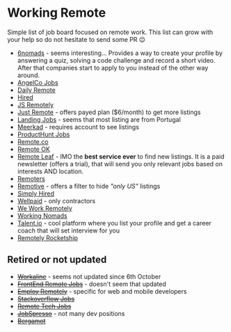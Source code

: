 # Working Remote
Simple list of job board focused on remote work. This list can grow with your help so do not hesitate to send some PR 😉

* [6nomads](https://6nomads.com/) - seems interesting... Provides a way to create your profile by answering a quiz, solving a code challenge and record a short video. After that companies start to apply to you instead of the other way around.
* [AngelCo Jobs](https://angel.co/jobs)
* [Daily Remote](https://dailyremote.com/remote-software-development-jobs)
* [Hired](https://hired.com/)
* [JS Remotely](https://jsremotely.com/)
* [Just Remote](https://justremote.co/remote-developer-jobs) - offers payed plan ($6/month) to get more listings
* [Landing Jobs](https://landing.jobs/jobs?fr=true&hd=false&t_co=false&t_st=false) - seems that most listing are from Portugal
* [Meerkad](https://meerkad.com/) - requires account to see listings
* [ProductHunt Jobs](https://www.producthunt.com/jobs?categories=Engineering&remote_ok=true)
* [Remote.co](https://remote.co/remote-jobs/developer/)
* [Remote OK](https://remoteok.io/remote-dev-jobs)
* [Remote Leaf](https://remoteleaf.com/) - IMO the **best service ever** to find new listings. It is a paid newsletter (offers a trial), that will send you only relevant jobs based on interests AND location.
* [Remoters](https://remoters.net/jobs/software-development/)
* [Remotive](https://remotive.io/?live_jobs%5Bmenu%5D%5Bcategory%5D=Software%20Development) - offers a filter to hide *"only US"* listings
* [Simply Hired](https://www.simplyhired.com/)
* [Wellpaid](https://wellpaid.io) - only contractors
* [We Work Remotely](https://weworkremotely.com/categories/remote-front-end-programming-jobs#job-listings)
* [Working Nomads](https://www.workingnomads.co/jobs)
* [Talent.io](https://www.talent.io/) - cool platform where you list your profile and get a career coach that will set interview for you
* [Remotely Rocketship](https://www.remoterocketship.com/)

## Retired or not updated
* ~~[Workaline](https://workaline.com/)~~ - seems not updated since 6th October
* ~~[FrontEnd Remote Jobs](https://frontendremotejobs.com/)~~ - doesn't seem that updated
* ~~[Employ Remotely](https://www.employremotely.com/)~~ - specific for web and mobile developers
* ~~[Stackoverflow Jobs](https://stackoverflow.com/jobs)~~
* ~~[Remote Tech Jobs](https://www.remotetechjobs.com/)~~
* ~~[JobSpresso](https://jobspresso.co/remote-work/)~~ - not many dev positions
* ~~[Bergamot](https://bergamot.io/)~~
